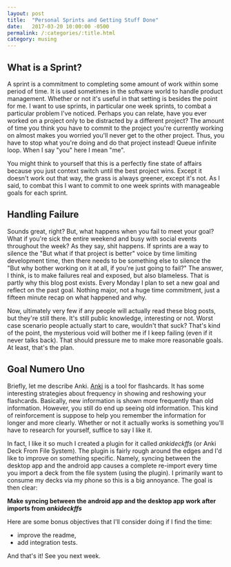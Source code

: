 ```yaml
---
layout: post
title:  "Personal Sprints and Getting Stuff Done"
date:   2017-03-20 10:00:00 -0500
permalink: /:categories/:title.html
category: musing
---
```



## What is a Sprint?

A sprint is a commitment to completing some amount of work within some period of time.
It is used sometimes in the software world to handle product management.
Whether or not it's useful in that setting is besides the point for me.
I want to use sprints, in particular one week sprints, to combat a particular problem I've noticed.
Perhaps you can relate, have you ever worked on a project only to be distracted by a different project?
The amount of time you think you have to commit to the project you're currently working on almost makes you worried you'll never get to the other project.
Thus, you have to stop what you're doing and do that project instead!
Queue infinite loop.
When I say "you" here I mean "me".

You might think to yourself that this is a perfectly fine state of affairs because you just context switch until the best project wins.
Except it doesn't work out that way, the grass is always greener, except it's not.
As I said, to combat this I want to commit to one week sprints with manageable goals for each sprint.


## Handling Failure

Sounds great, right?
But, what happens when you fail to meet your goal?
What if you're sick the entire weekend and busy with social events throughout the week?
As they say, shit happens.
If sprints are a way to silence the "But what if that project is better" voice by time limiting development time, then there needs to be something else to silence the "But why bother working on it at all, if you're just going to fail?"
The answer, I think, is to make failures real and exposed, but also blameless.
That is partly why this blog post exists.
Every Monday I plan to set a new goal and reflect on the past goal.
Nothing major, not a huge time commitment, just a fifteen minute recap on what happened and why.

Now, ultimately very few if any people will actually read these blog posts, but they're still there.
It's still public knowledge, interesting or not.
Worst case scenario people actually start to care, wouldn't that suck?
That's kind of the point, the mysterious void will bother me if I keep failing (even if it never talks back).
That should pressure me to make more reasonable goals.
At least, that's the plan.

## Goal Numero Uno

Briefly, let me describe Anki.
[Anki](https://apps.ankiweb.net/) is a tool for flashcards.
It has some interesting strategies about frequency in showing and reshowing your flashcards.
Basically, new information is shown more frequently than old information.
However, you still do end up seeing old information.
This kind of reinforcement is suppose to help you remember the information for longer and more clearly.
Whether or not it actually works is something you'll have to research for yourself, suffice to say I like it.

In fact, I like it so much I created a plugin for it called _ankideckffs_ (or Anki Deck From File System).
The plugin is fairly rough around the edges and I'd like to improve on something specific.
Namely, syncing between the desktop app and the android app causes a complete re-import every time you import a deck from the file system (using the plugin).
I primarily want to consume my decks via my phone so this is a big annoyance.
The goal is then clear:

**Make syncing between the android app and the desktop app work after imports from _ankideckffs_**

Here are some bonus objectives that I'll consider doing if I find the time:
* improve the readme,
* add integration tests.

And that's it! See you next week.
